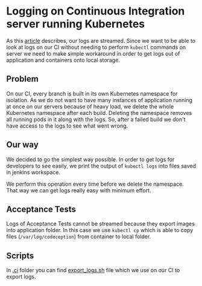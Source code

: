 # Logging on Continuous Integration server running Kubernetes
As this [article](../introduction/logging.md) describes, our logs are streamed. Since we want to be able to look at logs on our CI without needing to perform `kubectl` commands on server we need to make simple workaround in order to get logs out of application and containers onto local storage.

## Problem
On our CI, every branch is built in its own Kubernetes namespace for isolation.
As we do not want to have many instances of application running at once on our servers because of heavy load, we delete the whole Kubernetes namespace after each build.
Deleting the namespace removes all running pods in it along with the logs.
So, after a failed build we don't have access to the logs to see what went wrong.

## Our way
We decided to go the simplest way possible. In order to get logs for developers to see easily, we print the output of `kubectl logs` into files saved in jenkins workspace.

We perform this operation every time before we delete the namespace. That way we can get logs really easy with minimum effort.

## Acceptance Tests
Logs of Acceptance Tests cannot be streamed because they export images into application folder.
In this case we use `kubectl cp` which is able to copy files (`/var/log/codeception`) from container to local folder.

## Scripts
In [.ci](https://github.com/shopsys/shopsys/tree/9.0/.ci) folder you can find [export_logs.sh](https://github.com/shopsys/shopsys/tree/9.0/.ci/export_logs.sh) file which we use on our CI to export logs.

